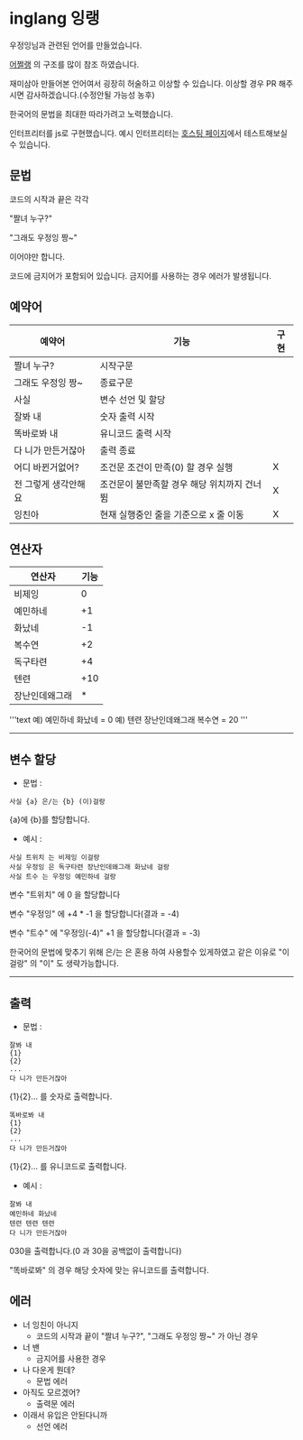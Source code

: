 # inglang 잉랭

우정잉님과 관련된 언어를 만들었습니다.

[어쩔랭](https://github.com/assertive-lang/asserlang) 의 구조를 많이 참조 하였습니다.

재미삼아 만들어본 언어여서 굉장히 허술하고 이상할 수 있습니다. 이상할 경우 PR 해주시면 감사하겠습니다.(수정안될 가능성 농후)

한국어의 문법을 최대한 따라가려고 노력했습니다.

인터프리터를 js로 구현했습니다. 예시 인터프리터는 [호스팅 페이지](https://inglang.github.io/inglang/nodejs/view/index.html)에서 테스트해보실 수 있습니다.

## 문법

코드의 시작과 끝은 각각

"짤녀 누구?"

"그래도 우정잉 짱~"

이어야만 합니다.

코드에 금지어가 포함되어 있습니다. 금지어를 사용하는 경우 에러가 발생됩니다.

## 예약어

| 예약어 | 기능 | 구현 |
|--|--|--|
| 짤녀 누구? | 시작구문 |
| 그래도 우정잉 짱~ | 종료구문 |
| 사실 | 변수 선언 및 할당 |
| 잘봐 내 | 숫자 출력 시작 |
| 똑바로봐 내 | 유니코드 출력 시작 |
| 다 니가 만든거잖아 | 출력 종료 |
| 어디 바뀐거없어? | 조건문 조건이 만족(0) 할 경우 실행 | X |
| 전 그렇게 생각안해요 | 조건문이 불만족할 경우 해당 위치까지 건너뜀 | X |
| 잉친아 | 현재 실행중인 줄을 기준으로 x 줄 이동 | X |

## 연산자

| 연산자 | 기능 |
|--|--|
| 비제잉 | 0 |
| 예민하네 | +1 |
| 화났네 | -1 |
| 복수연 | +2 |
| 독구타련 | +4 |
| 텐련 | +10 |
| 장난인데왜그래 | * |

'''text
예) 예민하네 화났네 = 0
예) 텐련 장난인데왜그래 복수연 = 20
'''

----

## 변수 할당

- 문법 :

```text
사실 {a} 은/는 {b} (이)걸랑
```

{a}에 {b}를 할당합니다.

- 예시 :

```text
사실 트위치 는 비제잉 이걸랑
사실 우정잉 은 독구타련 장난인데왜그래 화났네 걸랑
사실 트수 는 우정잉 예민하네 걸랑
```

변수 "트위치" 에 0 을 할당합니다

변수 "우정잉" 에 +4 * -1 을 할당합니다(결과 = -4)

변수 "트수" 에 "우정잉(-4)" +1 을 할당합니다(결과 = -3)

한국어의 문법에 맞추기 위해 은/는 은 혼용 하여 사용할수 있게하였고
같은 이유로 "이걸랑" 의 "이" 도 생략가능합니다.

----

## 출력

- 문법 :

```text
잘봐 내
{1}
{2}
...
다 니가 만든거잖아
```

{1}{2}... 를 숫자로 출력합니다.

```text
똑바로봐 내
{1}
{2}
...
다 니가 만든거잖아
```

{1}{2}... 를 유니코드로 출력합니다.

- 예시 :

```text
잘봐 내
예민하네 화났네
텐련 텐련 텐련
다 니가 만든거잖아
```

030을 출력합니다.(0 과 30을 공백없이 출력합니다)

"똑바로봐" 의 경우 해당 숫자에 맞는 유니코드를 출력합니다.

## 에러

- 너 잉친이 아니지
  - 코드의 시작과 끝이 "짤녀 누구?", "그래도 우정잉 짱~" 가 아닌 경우
- 너 밴
  - 금지어를 사용한 경우
- 나 다운게 뭔데?
  - 문법 에러
- 아직도 모르겠어?
  - 출력문 에러
- 이래서 유입은 안된다니까
  - 선언 에러
